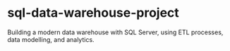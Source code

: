 # sql-data-warehouse-project
Building a modern data warehouse with SQL Server, using ETL processes, data modelling, and analytics.
